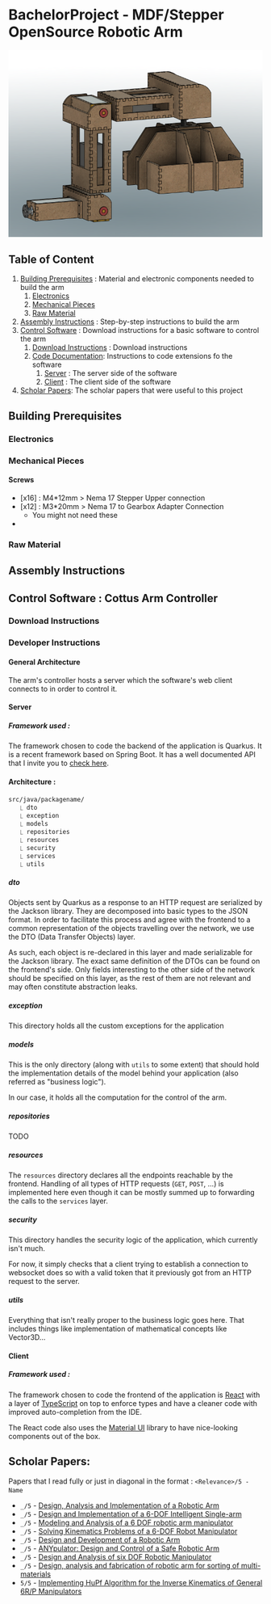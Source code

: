 # BachelorProject - MDF/Stepper OpenSource Robotic Arm

![Image of the robotic arm in fusion 360](/Resources/Project_Documentation/Arm_Picture.png "Robotic Arm")

## Table of Content

1. [Building Prerequisites](#building-prerequisites) : Material and electronic components needed to build the arm
   1. [Electronics](#electronics)
   2. [Mechanical Pieces](#mechanical-pieces)
   3. [Raw Material](#raw-material)
2. [Assembly Instructions](#assembly-instructions) : Step-by-step instructions to build the arm
3. [Control Software](#control-software--cottus-arm-controller) : Download instructions for a basic software to control the arm
   1. [Download Instructions](#download-instructions) : Download instructions
   2. [Code Documentation](#developer-instructions): Instructions to code extensions fo the software
      1. [Server](#server) : The server side of the software
      2. [Client](#client) : The client side of the software
4. [Scholar Papers](#scholar-papers): The scholar papers that were useful to this project

## Building Prerequisites

### Electronics


### Mechanical Pieces

#### Screws
- [x16] : M4*12mm > Nema 17 Stepper Upper connection
- [x12] : M3*20mm > Nema 17 to Gearbox Adapter Connection
  - You might not need these
- 

### Raw Material

## Assembly Instructions



## Control Software : Cottus Arm Controller

### Download Instructions

### Developer Instructions

#### General Architecture
The arm's controller hosts a server which the software's web client
connects to in order to control it.

#### Server

##### Framework used :
The framework chosen to code the backend of the application is Quarkus. It is a recent
framework based on Spring Boot. It has a well documented API that I invite you to [check
here](https://quarkus.io/). 

#### Architecture :
```
src/java/packagename/
   ⎿ dto
   ⎿ exception
   ⎿ models
   ⎿ repositories
   ⎿ resources
   ⎿ security
   ⎿ services
   ⎿ utils
```
##### dto
Objects sent by Quarkus as a response to an HTTP request are serialized by the 
Jackson library. They are decomposed into basic types to the JSON format. 
In order to facilitate this process and agree with the frontend to a common representation
of the objects travelling over the network, we use the DTO (Data Transfer Objects) layer.

As such, each object is re-declared in this layer and made serializable for the Jackson
library. The exact same definition of the DTOs can be found on the frontend's side. 
Only fields interesting to the other side of the network should be specified on this layer,
as the rest of them are not relevant and may often constitute abstraction leaks.

##### exception
This directory holds all the custom exceptions for the application

##### models
This is the only directory (along with `utils` to some extent) that should hold the implementation
details of the model behind your application (also referred as "business logic"). 

In our case, it holds all the computation for the control of the arm. 

##### repositories

TODO

##### resources
The `resources` directory declares all the endpoints reachable by the frontend. Handling
of all types of HTTP requests (`GET`, `POST`, ...) is implemented here even though it can
be mostly summed up to forwarding the calls to the `services` layer.

##### security
This directory handles the security logic of the application, which currently isn't much.

For now, it simply checks that a client trying to establish a connection to websocket does
so with a valid token that it previously got from an HTTP request to the server.

##### utils
Everything that isn't really proper to the business logic goes here. That includes
things like implementation of mathematical concepts like Vector3D...

#### Client
##### Framework used :
The framework chosen to code the frontend of the application
is [React](https://reactjs.org/) with a layer of [TypeScript](https://www.typescriptlang.org/)
on top to enforce types and have a cleaner code with improved auto-completion from the IDE.

The React code also uses the [Material UI](https://mui.com/material-ui/getting-started/overview/)
library to have nice-looking components out of the box.

## Scholar Papers:
Papers that I read fully or just in diagonal in the format :
`<Relevance>/5 - Name`

- `_/5` - [Design, Analysis and Implementation of a Robotic Arm](Resources/Papers/4DesignAnalysisandImplementationofaRoboticArm-TheAnimator.pdf)
- `_/5` - [Design and Implementation of a 6-DOF Intelligent Single-arm](Resources/Papers/25883917.pdf)
- `_/5` - [Modeling and Analysis of a 6 DOF robotic arm manipulator](Resources/Papers/CJEEE_2012.pdf)
- `_/5` - [Solving Kinematics Problems of a 6-DOF Robot Manipulator](Resources/Papers/CSC2593.pdf)
- `_/5` - [Design and Development of a Robotic Arm](Resources/Papers/Design_and_development_of_a_robotic_arm.pdf)
- `_/5` - [ANYpulator: Design and Control of a Safe Robotic Arm](Resources/Papers/eth-49493-01.pdf)
- `_/5` - [Design and Analysis of six DOF Robotic Manipulator](Resources/Papers/Pratheep_2021_IOP_Conf._Ser.__Mater._Sci._Eng._1057_012034.pdf)
- `_/5` - [Design, analysis and fabrication of robotic arm for sorting of multi-materials](Resources/Papers/Roboticarmforsortingofmulti-materialsZolBahri-Khoo.pdf)
- `5/5` - [Implementing HuPf Algorithm for the Inverse Kinematics of General 6R/P Manipulators](Resources/Papers/main.pdf)